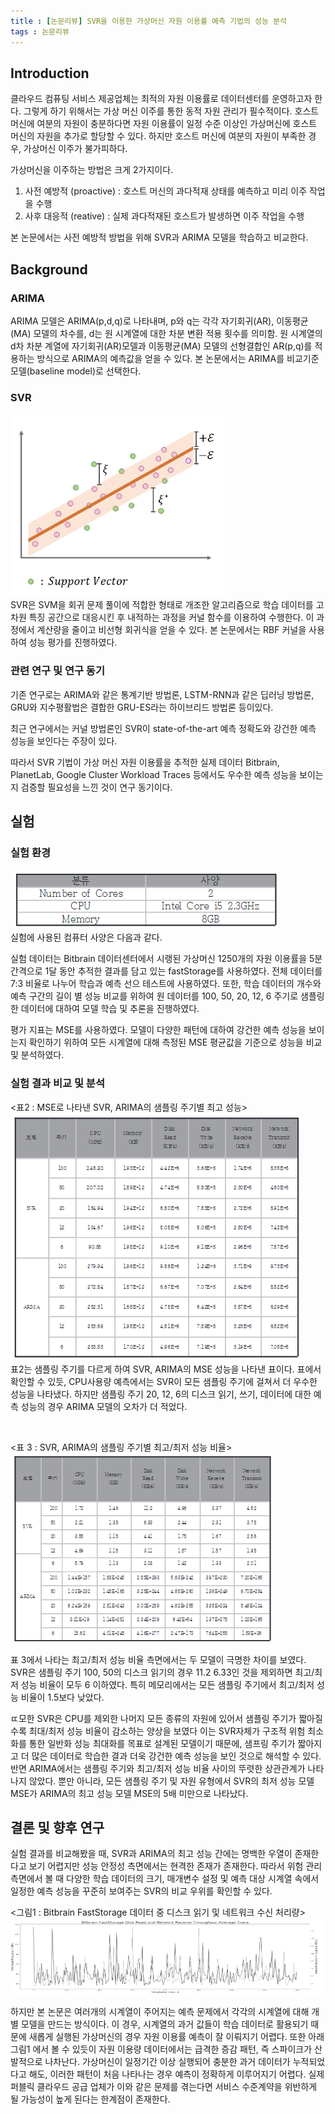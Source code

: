 ```yaml
---
title : [논문리뷰] SVR을 이용한 가상머신 자원 이용률 예측 기법의 성능 분석 
tags : 논문리뷰 
---
```


## Introduction 
클라우드 컴퓨팅 서비스 제공업체는 최적의 자원 이용률로 데이터센터를 운영하고자 한다. 그렇게 하기 위해서는 가상 머신 이주를 통한 동적 자원 관리가 필수적이다. 호스트 머신에 여분의 자원이 충분하다면 자원 이용률이 일정 수준 이상인 가상머신에 호스트 머신의 자원을 추가로 할당할 수 있다. 하지만 호스트 머신에 여분의 자원이 부족한 경우, 가상머신 이주가 불가피하다. 
<br/>

가상머신을 이주하는 방법은 크게 2가지이다.
<br/>

1. 사전 예방적 (proactive) : 호스트 머신의 과다적재 상태를 예측하고 미리 이주 작업을 수행
2. 사후 대응적 (reative) : 실제 과다적재된 호스트가 발생하면 이주 작업을 수행 

본 논문에서는 사전 예방적 방법을 위해 SVR과 ARIMA 모델을 학습하고 비교한다. 

## Background 
### ARIMA
ARIMA 모델은 ARIMA(p,d,q)로 나타내며, p와 q는 각각 자기회귀(AR), 이동평균(MA) 모델의 차수를, d는 원 시계열에 대한 차분 변환 적용 횟수를 의미함. 원 시계열의 d차 차분 계열에 자기회귀(AR)모델과 이동평균(MA) 모델의 선형결합인 AR(p,q)를 적용하는 방식으로 ARIMA의 예측값을 얻을 수 있다. 본 논문에서는 ARIMA를 비교기준 모델(baseline model)로 선택한다. 
### SVR 
![](/assets/img/2022-07-27-11-11-18.png)
<br/> 
SVR은 SVM을 회귀 문제 풀이에 적합한 형태로 개조한 알고리즘으로 학습 데이터를 고차원 특징 공간으로 대응시킨 후 내적하는 과정을 커널 함수를 이용하여 수행한다. 이 과정에서 계산량을 줄이고 비선형 회귀식을 얻을 수 있다. 본 논문에서는 RBF 커널을 사용하여 성능 평가를 진행하였다. 

### 관련 연구 및 연구 동기 
기존 연구로는 ARIMA와 같은 통계기반 방법론, LSTM-RNN과 같은 딥러닝 방법론, GRU와 지수평활법은 결합한 GRU-ES라는 하이브리드 방법론 등이있다. 
<br/> 

최근 연구에서는 커널 방법론인 SVR이 state-of-the-art 예측 정확도와 강건한 예측 성능을 보인다는 주장이 있다. 
<br/> 

따라서 SVR 기법이 가상 머신 자원 이용률을 추적한 실제 데이터 Bitbrain, PlanetLab, Google Cluster Workload Traces 등에서도 우수한 예측 성능을 보이는지 검증할 필요성을 느낀 것이 연구 동기이다. 

## 실험
### 실험 환경 
![](/assets/img/2022-07-27-11-19-28.png)
<br/> 
실험에 사용된 컴퓨터 사양은 다음과 같다. 
<br/>

실험 데이터는 Bitbrain 데이터센터에서 시랭된 가상머신 1250개의 자원 이용률을 5분 간격으로 1달 동안 추적한 결과를 담고 있는 fastStorage를 사용하였다. 전체 데이터를 7:3 비율로 나누어 학습과 예측 선으 테스트에 사용하였다. 또한, 학습 데이터의 개수와 예측 구간의 길이 별 성능 비교를 위하여 원 데이터를 100, 50, 20, 12, 6 주기로 샘플링한 데이터에 대하여 모델 학습 및 추론을 진행하였다. 
<br/> 

평가 지표는 MSE를 사용하였다. 모델이 다양한 패턴에 대하여 강건한 예측 성능을 보이는지 확인하기 위하여 모든 시계열에 대해 측정된 MSE 평균값을 기준으로 성능을 비교 및 분석하였다. 

### 실험 결과 비교 및 분석   
<표2 : MSE로 나타낸 SVR, ARIMA의 샘플링 주기별 최고 성능>
<br/>
![](/assets/img/2022-07-27-11-34-40.png)
<br/> 
표2는 샘플링 주기를 다르게 하여 SVR, ARIMA의 MSE 성능을 나타낸 표이다. 표에서 확인할 수 있듯, CPU사용량 예측에서는 SVR이 모든 샘플링 주기에 걸쳐서 더 우수한 성능을 나타냈다. 하지만 샘플링 주기 20, 12, 6의 디스크 읽기, 쓰기, 데이터에 대한 예측 성능의 경우 ARIMA 모델의 오차가 더 적었다. 
 
<br/>

<표 3 : SVR, ARIMA의 샘플링 주기별 최고/최저 성능 비율>
![](/assets/img/2022-07-27-11-38-20.png) 
<br/> 

표 3에서 나타는 최고/최저 성능 비율 측면에서는 두 모델이 극명한 차이를 보였다. SVR은 샘플링 주기 100, 50의 디스크 읽기의 경우 11.2 6.33인 것을 제외하면 최고/최저 성능 비율이 모두 6 이하였다. 특히 메모리에서는 모든 샘플링 주기에서 최고/최저 성능 비율이 1.5보다 낮았다. 
<br/> 

ㄸ모한 SVR은 CPU를 제외한 나머지 모든 종류의 자원에 있어서 샘플링 주기가 짧아질수록 최대/최저 성능 비율이 감소하는 양상을 보였다 이는 SVR자체가 구조적 위험 최소화를 통한 일반화 성능 최대화를 목표로 설계된 모델이기 때문에, 샘프링 주기가 짧아지고 더 많은 데이터로 학습한 결과 더욱 강건한 예측 성능을 보인 것으로 해석할 수 있다. 반면 ARIMA에서는 샘플링 주기와 최고/최저 성능 비율 사이의 뚜렷한 상관관계가 나타나지 않았다. 뿐만 아니라, 모든 샘플링 주기 및 자원 유형에서 SVR의 최저 성능 모델 MSE가 ARIMA의 최고 성능 모델 MSE의 5배 미만으로 나타났다. 

## 결론 및 향후 연구 
실험 결과를 비교해봤을 때, SVR과 ARIMA의 최고 성능 간에는 명백한 우열이 존재한다고 보기 어렵지만 성능 안정성 측면에서는 현격한 존재가 존재한다. 따라서 위험 관리 측면에서 볼 때 다양한 학습 데이터의 크기, 매개변수 설정 및 예측 대상 시계열 속에서 일정한 예측 성능을 꾸준히 보여주는 SVR의 비교 우위를 확인할 수 있다. 
<br/> 

<그림1 : Bitbrain FastStorage 데이터 중 디스크 읽기 및 네트워크 수신 처리량> 
![](/assets/img/2022-07-27-11-49-33.png)
<br/>

하지만 본 논문은 여러개의 시계열이 주어지는 예측 문제에서 각각의 시계열에 대해 개별 모델을 만드는 방식이다. 이 경우, 시계열의 과거 값들이 학습 데이터로 활용되기 때문에 새롭게 실행된 가상머신의 경우 자원 이용률 예측이 잘 이뤄지기 어렵다. 또한 아래 그림1 에서 볼 수 있듯이 자원 이용량 데이터에서는 급격한 증감 패턴, 즉 스파이크가 산발적으로 나차난다. 가상머신이 일정기간 이상 실행되어 충분한 과거 데이터가 누적되었다고 해도, 이러한 패턴이 처음 나타나는 경우 예측이 정확하게 이루어지기 어렵다. 실제 퍼블릭 클라우드 공급 업체가 이와 같은 문제를 겪는다면 서비스 수준계약을 위반하게 될 가능성이 높게 된다는 한계점이 존재한다.  